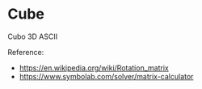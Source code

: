 # Cube

Cubo 3D ASCII

Reference: 
- https://en.wikipedia.org/wiki/Rotation_matrix
- https://www.symbolab.com/solver/matrix-calculator 
